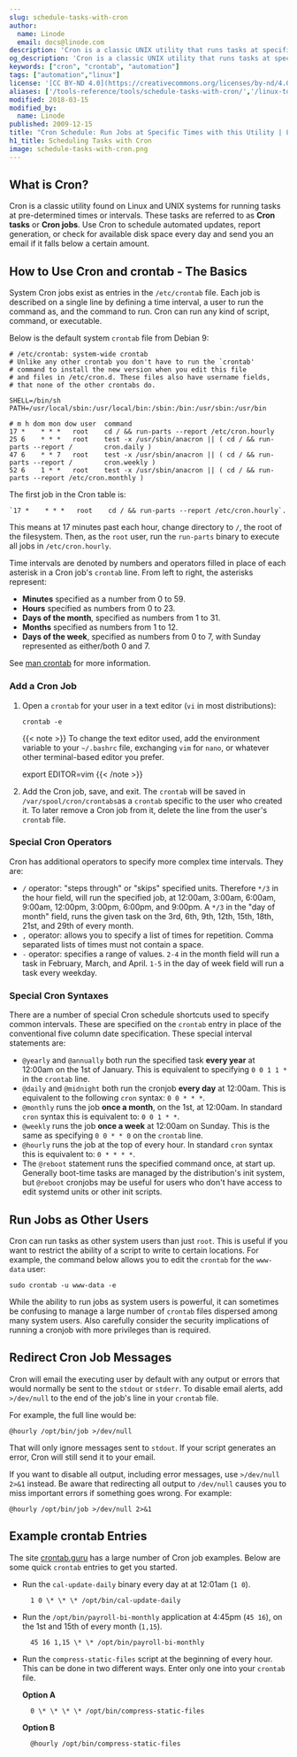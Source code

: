 ```yaml
---
slug: schedule-tasks-with-cron
author:
  name: Linode
  email: docs@linode.com
description: 'Cron is a classic UNIX utility that runs tasks at specific times or intervals. This guide shows how to automate a variety of tasks using Cron.✓ Read today!'
og_description: 'Cron is a classic UNIX utility that runs tasks at specific times or intervals. This guide shows how to automate a variety of tasks using Cron.'
keywords: ["cron", "crontab", "automation"]
tags: ["automation","linux"]
license: '[CC BY-ND 4.0](https://creativecommons.org/licenses/by-nd/4.0)'
aliases: ['/tools-reference/tools/schedule-tasks-with-cron/','/linux-tools/utilities/cron/']
modified: 2018-03-15
modified_by:
  name: Linode
published: 2009-12-15
title: "Cron Schedule: Run Jobs at Specific Times with this Utility | Linode"
h1_title: Scheduling Tasks with Cron
image: schedule-tasks-with-cron.png
---
```


## What is Cron?

Cron is a classic utility found on Linux and UNIX systems for running tasks at pre-determined times or intervals. These tasks are referred to as **Cron tasks** or **Cron jobs**. Use Cron to schedule automated updates, report generation, or check for available disk space every day and send you an email if it falls below a certain amount.

## How to Use Cron and crontab - The Basics

System Cron jobs exist as entries in the `/etc/crontab` file. Each job is described on a single line by defining a time interval, a user to run the command as, and the command to run. Cron can run any kind of script, command, or executable.

Below is the default system `crontab` file from Debian 9:

    # /etc/crontab: system-wide crontab
    # Unlike any other crontab you don't have to run the `crontab'
    # command to install the new version when you edit this file
    # and files in /etc/cron.d. These files also have username fields,
    # that none of the other crontabs do.

    SHELL=/bin/sh
    PATH=/usr/local/sbin:/usr/local/bin:/sbin:/bin:/usr/sbin:/usr/bin

    # m h dom mon dow user  command
    17 *    * * *   root    cd / && run-parts --report /etc/cron.hourly
    25 6    * * *   root    test -x /usr/sbin/anacron || ( cd / && run-parts --report /        cron.daily )
    47 6    * * 7   root    test -x /usr/sbin/anacron || ( cd / && run-parts --report /        cron.weekly )
    52 6    1 * *   root    test -x /usr/sbin/anacron || ( cd / && run-parts --report /etc/cron.monthly )

The first job in the Cron table is:

    `17 *    * * *   root    cd / && run-parts --report /etc/cron.hourly`.

This means at 17 minutes past each hour, change directory to `/`, the root of the filesystem. Then, as the `root` user, run the `run-parts` binary to execute all jobs in `/etc/cron.hourly`.

Time intervals are denoted by numbers and operators filled in place of each asterisk in a Cron job's `crontab` line. From left to right, the asterisks represent:

-  **Minutes** specified as a number from 0 to 59.
-  **Hours** specified as numbers from 0 to 23.
-  **Days of the month**, specified as numbers from 1 to 31.
-  **Months** specified as numbers from 1 to 12.
-  **Days of the week**, specified as numbers from 0 to 7, with Sunday represented as either/both 0 and 7.

See [man crontab](https://linux.die.net/man/1/crontab) for more information.

### Add a Cron Job

1.  Open a `crontab` for your user in a text editor (`vi` in most distributions):

        crontab -e

    {{< note >}} To change the text editor used, add the environment variable to your `~/.bashrc` file, exchanging `vim` for `nano`, or whatever other terminal-based editor you prefer.

    export EDITOR=vim
{{< /note >}}

2.  Add the Cron job, save, and exit. The `crontab` will be saved in `/var/spool/cron/crontabs`as a `crontab` specific to the user who created it. To later remove a Cron job from it, delete the line from the user's `crontab` file.

### Special Cron Operators

Cron has additional operators to specify more complex time intervals. They are:

- `/` operator: "steps through" or "skips" specified units. Therefore `*/3` in the hour field, will run the specified job, at 12:00am, 3:00am, 6:00am, 9:00am, 12:00pm, 3:00pm, 6:00pm, and 9:00pm. A `*/3` in the "day of month" field, runs the given task on the 3rd, 6th, 9th, 12th, 15th, 18th, 21st, and 29th of every month.
- `,` operator: allows you to specify a list of times for repetition. Comma separated lists of times must not contain a space.
- `-` operator: specifies a range of values. `2-4` in the month field will run a task in February, March, and April. `1-5` in the day of week field will run a task every weekday.

### Special Cron Syntaxes

There are a number of special Cron schedule shortcuts used to specify common intervals. These are specified on the `crontab` entry in place of the conventional five column date specification. These special interval statements are:

- `@yearly` and `@annually` both run the specified task **every year** at 12:00am on the 1st of January. This is equivalent to specifying `0 0 1 1 *` in the `crontab` line.
- `@daily` and `@midnight` both run the cronjob **every day** at 12:00am. This is equivalent to the following `cron` syntax: `0 0 * * *`.
- `@monthly` runs the job **once a month**, on the 1st, at 12:00am. In standard `cron` syntax this is equivalent to: `0 0 1 * *`.
- `@weekly` runs the job **once a week** at 12:00am on Sunday. This is the same as specifying `0 0 * * 0` on the `crontab` line.
- `@hourly` runs the job at the top of every hour. In standard `cron` syntax this is equivalent to: `0 * * * *`.
- The `@reboot` statement runs the specified command once, at start up. Generally boot-time tasks are managed by the distribution's init system, but `@reboot` cronjobs may be useful for users who don't have access to edit systemd units or other init scripts.

## Run Jobs as Other Users

Cron can run tasks as other system users than just `root`. This is useful if you want to restrict the ability of a script to write to certain locations. For example, the command below allows you to edit the `crontab` for the `www-data` user:

    sudo crontab -u www-data -e

 While the ability to run jobs as system users is powerful, it can sometimes be confusing to manage a large number of `crontab` files dispersed among many system users. Also carefully consider the security implications of running a cronjob with more privileges than is required.

## Redirect Cron Job Messages

Cron will email the executing user by default with any output or errors that would normally be sent to the `stdout` or `stderr`. To disable email alerts, add `>/dev/null` to the end of the job's line in your `crontab` file.

For example, the full line would be:

    @hourly /opt/bin/job >/dev/null

That will only ignore messages sent to `stdout`. If your script generates an error, Cron will still send it to your email.

If you want to disable all output, including error messages, use `>/dev/null 2>&1` instead. Be aware that redirecting all output to `/dev/null` causes you to miss important errors if something goes wrong. For example:

    @hourly /opt/bin/job >/dev/null 2>&1


## Example crontab Entries

The site [crontab.guru](https://crontab.guru/) has a large number of Cron job examples. Below are some quick `crontab` entries to get you started.

- Run the `cal-update-daily` binary every day at at 12:01am (`1 0`).

        1 0 \* \* \* /opt/bin/cal-update-daily

- Run the `/opt/bin/payroll-bi-monthly` application at 4:45pm (`45 16`), on the 1st and 15th of every month (`1,15`).

        45 16 1,15 \* \* /opt/bin/payroll-bi-monthly

- Run the `compress-static-files` script at the beginning of every hour. This can be done in two different ways. Enter only one into your `crontab` file.

    **Option A**

        0 \* \* \* \* /opt/bin/compress-static-files

    **Option B**

        @hourly /opt/bin/compress-static-files
